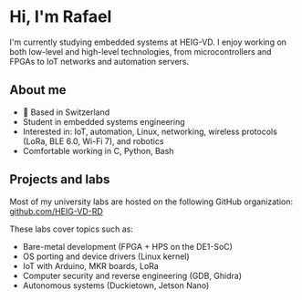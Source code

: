 # Hi, I'm Rafael

I'm currently studying embedded systems at HEIG-VD. I enjoy working on both low-level and high-level technologies, from microcontrollers and FPGAs to IoT networks and automation servers.

## About me

- 📍 Based in Switzerland
- Student in embedded systems engineering
- Interested in: IoT, automation, Linux, networking, wireless protocols (LoRa, BLE 6.0, Wi-Fi 7), and robotics
- Comfortable working in C, Python, Bash

## Projects and labs

Most of my university labs are hosted on the following GitHub organization:  
[github.com/HEIG-VD-RD](https://github.com/HEIG-VD-RD)

These labs cover topics such as:

- Bare-metal development (FPGA + HPS on the DE1-SoC)
- OS porting and device drivers (Linux kernel)
- IoT with Arduino, MKR boards, LoRa
- Computer security and reverse engineering (GDB, Ghidra)
- Autonomous systems (Duckietown, Jetson Nano)

<!--## Personal projects-->

